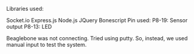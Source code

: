 Libraries used:

Socket.io
Express.js
Node.js
JQuery
Bonescript
Pin used: P8-19: Sensor output P8-13: LED

Beaglebone was not connecting. Tried using putty. So, instead, we used manual input to test the system.
